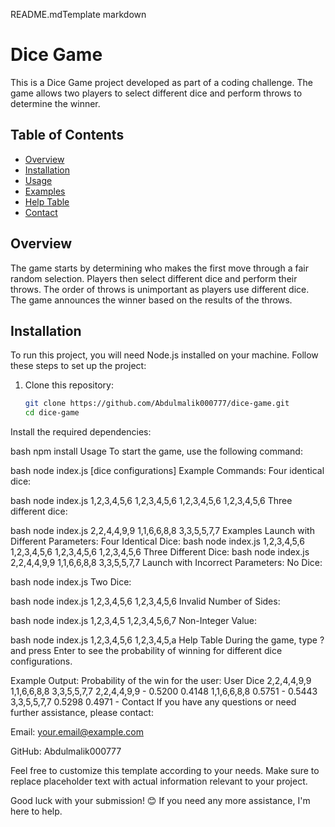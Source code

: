 README.mdTemplate
markdown
# Dice Game

This is a Dice Game project developed as part of a coding challenge. The game allows two players to select different dice and perform throws to determine the winner.

## Table of Contents
- [Overview](#overview)
- [Installation](#installation)
- [Usage](#usage)
- [Examples](#examples)
- [Help Table](#help-table)
- [Contact](#contact)

## Overview
The game starts by determining who makes the first move through a fair random selection. Players then select different dice and perform their throws. The order of throws is unimportant as players use different dice. The game announces the winner based on the results of the throws.

## Installation
To run this project, you will need Node.js installed on your machine. Follow these steps to set up the project:

1. Clone this repository:
   ```bash
   git clone https://github.com/Abdulmalik000777/dice-game.git
   cd dice-game
Install the required dependencies:

bash
npm install
Usage
To start the game, use the following command:

bash
node index.js [dice configurations]
Example Commands:
Four identical dice:

bash
node index.js 1,2,3,4,5,6 1,2,3,4,5,6 1,2,3,4,5,6 1,2,3,4,5,6
Three different dice:

bash
node index.js 2,2,4,4,9,9 1,1,6,6,8,8 3,3,5,5,7,7
Examples
Launch with Different Parameters:
Four Identical Dice:
bash
node index.js 1,2,3,4,5,6 1,2,3,4,5,6 1,2,3,4,5,6 1,2,3,4,5,6
Three Different Dice:
bash
node index.js 2,2,4,4,9,9 1,1,6,6,8,8 3,3,5,5,7,7
Launch with Incorrect Parameters:
No Dice:

bash
node index.js
Two Dice:

bash
node index.js 1,2,3,4,5,6 1,2,3,4,5,6
Invalid Number of Sides:

bash
node index.js 1,2,3,4,5 1,2,3,4,5,6,7
Non-Integer Value:

bash
node index.js 1,2,3,4,5,6 1,2,3,4,5,a
Help Table
During the game, type ? and press Enter to see the probability of winning for different dice configurations.

Example Output:
Probability of the win for the user:
User Dice       2,2,4,4,9,9     1,1,6,6,8,8     3,3,5,5,7,7
2,2,4,4,9,9     -               0.5200          0.4148
1,1,6,6,8,8     0.5751          -               0.5443
3,3,5,5,7,7     0.5298          0.4971          -
Contact
If you have any questions or need further assistance, please contact:

Email: your.email@example.com

GitHub: Abdulmalik000777

Feel free to customize this template according to your needs. Make sure to replace placeholder text with actual information relevant to your project.

Good luck with your submission! 😊 If you need any more assistance, I'm here to help.
